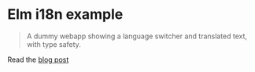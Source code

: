 # Elm i18n example

> A dummy webapp showing a language switcher and translated text, with type safety.

Read the [blog post](http://gizra.com/content/elm-i18n-type-safety)
